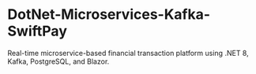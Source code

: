 # DotNet-Microservices-Kafka-SwiftPay
Real-time microservice-based financial transaction platform using .NET 8, Kafka, PostgreSQL, and Blazor.
